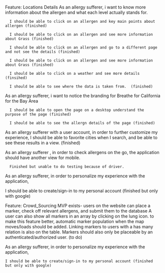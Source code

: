 Feature: Locations Details 
      As an allergy sufferer, i want to know more information about
      the allergen and what each level actually stands for.
      
      I should be able to click on an allergen and key main points about allergen (finished)
      
      I should be able to click on an allergen and see more information about Grass (finished)
      
      I should be able to click on an allergen and go to a different page and not see the details (finished)
      
      I should be able to click on an allergen and see more information about Grass (finished)
      
      I should be able to click on a weather and see more details (finsihed)
      
      I should be able to see where the data is taken from.  (finished)
      
As an allergy sufferer, i want to notice the branding
       for Breathe for California for the Bay Area 
       
      I should be able to open the page on a desktop understand the purpose of the page (finished)
      
      I should be able to see the allergn details of the page (finished)
      
As an allergy sufferer with a user account, in order to further customize my experience, I should be able to favorite cities when I search, and be able to see these results in a view. (finished)
  
      
As an allergy sufferer , in order to check allergens on the go, the application should have another view for mobile. 

      Finished but unable to do testing because of driver. 
      
As an allergy sufferer, in order to personalize my experience with the application, 

I should be able to create/sign-in to my personal account (finished but only with google)

      

Feature: Crowd_Sourcing
  MVP exists- users on the website can place a marker, check off relevant allergens, and submit them to the database
    A user can also show all markers in an array by clicking on the lung icon.
    to make this feature better, automatic marker population when the map moves/loads should be added.
    Linking markers to users with a has many relation is also on the table.
    Markers should also only be placeable by an authenticated/authorized user. (to do)

  As an allergy sufferer, in order to personalize my experience with the application, 
        
    I should be able to create/sign-in to my personal account (finished but only with google)
    
